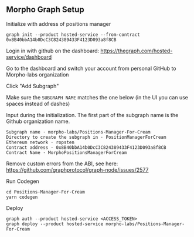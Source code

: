 ﻿
## Morpho Graph Setup

Initialize with address of positions manager

	graph init --product hosted-service --from-contract 0x8B40bbA14b0DcC3C824389433F4123D093a8f8CB

Login in with github on the dashboard:
https://thegraph.com/hosted-service/dashboard

Go to the dashboard and switch your account from personal GitHub to Morpho-labs organization

Click "Add Subgraph"

Make sure the `SUBGRAPH NAME` matches the one below (in the UI you can use spaces instead of dashes)

Input during the initialization. The first part of the subgraph name is the Github organization name. 

	Subgraph name · morpho-labs/Positions-Manager-For-Cream
	Directory to create the subgraph in · PositionManagerForCream
	Ethereum network · ropsten
	Contract address · 0x8B40bbA14b0DcC3C824389433F4123D093a8f8CB
	Contract Name · MorphoPositionsManagerForCream

Remove custom errors from the ABI, see here:
https://github.com/graphprotocol/graph-node/issues/2577

Run Codegen

	cd Positions-Manager-For-Cream
	yarn codegen
	
Deploy

	graph auth --product hosted-service <ACCESS_TOKEN>  
	graph deploy --product hosted-service morpho-labs/Positions-Manager-For-Cream
